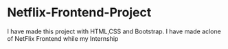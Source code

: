 # Netflix-Frontend-Project
I have made this project with HTML,CSS and Bootstrap.
I have made  aclone of NetFlix Frontend while my Internship
